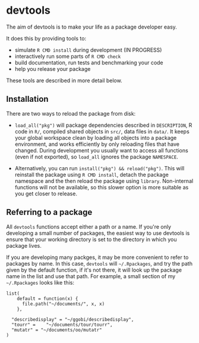 # devtools

The aim of devtools is to make your life as a package developer easy. 

It does this by providing tools to:

* simulate `R CMD install` during development  (IN PROGRESS)
* interactively run some parts of `R CMD check`
* build documentation, run tests and benchmarking your code
* help you release your package

These tools are described in more detail below.

## Installation

There are two ways to reload the package from disk:

* `load_all("pkg")` will package dependencies described in `DESCRIPTION`, R
  code in `R/`, compiled shared objects in `src/`, data files in `data/`. It
  keeps your global workspace clean by loading all objects into a package
  environment, and works efficiently by only reloading files that have
  changed. During development you usually want to access all functions (even
  if not exported), so `load_all` ignores the package `NAMESPACE`.

* Alternatively, you can run `install("pkg") && reload("pkg")`. This will
  reinstall the package using `R CMD install`, detach the package namespace
  and the then reload the package using `library`. Non-internal functions will
  not be available, so this slower option is more suitable as you get closer
  to release.

## Referring to a package

All `devtools` functions accept either a path or a name. If you're only developing a small number of packages, the easiest way to use devtools is ensure that your working directory is set to the directory in which you package lives.

If you are developing many packges, it may be more convenient to refer to packages by name. In this case, `devtools` will `~/.Rpackages`, and try the path given by the default function, if it's not there, it will look up the package name in the list and use that path. For example, a small section of my `~/.Rpackages` looks like this:

    list(
        default = function(x) {
          file.path("~/documents/", x, x)
        }, 

      "describedisplay" = "~/ggobi/describedisplay",
      "tourr" =    "~/documents/tour/tourr", 
      "mutatr" = "~/documents/oo/mutatr"
    )
